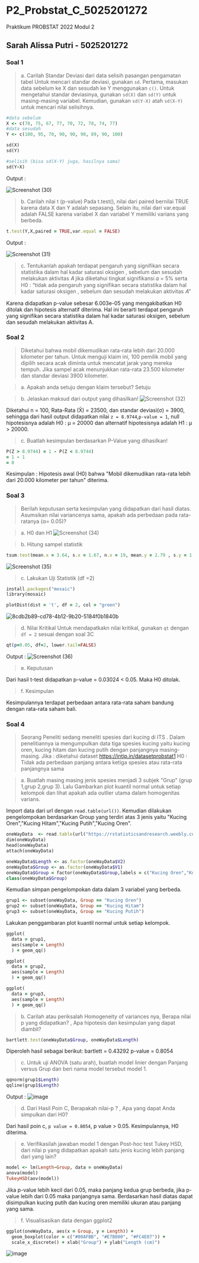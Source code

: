 # P2_Probstat_C_5025201272

Praktikum PROBSTAT 2022 Modul 2

## Sarah Alissa Putri - 5025201272

### Soal 1
> a. Carilah Standar Deviasi dari data selisih pasangan pengamatan tabel
Untuk mencari standar deviasi, gunakan `sd`. Pertama, masukan data sebelum ke X dan sesudah ke Y menggunakan `c()`. Untuk mengetahui standar deviasinya, gunakan `sd(X)` dan `sd(Y)` untuk masing-masing variabel. Kemudian, gunakan `sd(Y-X)` atah `sd(X-Y)` untuk mencari nilai selisihnya.
```ruby
#data sebelum
X <- c(78, 75, 67, 77, 70, 72, 78, 74, 77)
#data sesudah
Y <- c(100, 95, 70, 90, 90, 90, 89, 90, 100)

sd(X)
sd(Y)

#selisih (bisa sd(X-Y) juga, hasilnya sama)
sd(Y-X)
```

Output :

![Screenshot (30)](https://user-images.githubusercontent.com/81427127/170866673-9f49377b-a21f-4b11-8893-b06641431f29.png)

> b. Carilah nilai t (p-value)
Pada t.test(), nilai dari paired bernilai TRUE karena data X dan Y adalah sepasang. Selain itu, nilai dari var.equal adalah FALSE karena variabel X dan variabel Y memiliki varians yang berbeda.
```ruby
t.test(Y,X,paired = TRUE,var.equal = FALSE)
```
Output :

![Screenshot (31)](https://user-images.githubusercontent.com/81427127/170866924-add3342b-514d-47f9-a983-d4fec1671619.png)

> c. Tentukanlah apakah terdapat pengaruh yang signifikan secara statistika dalam hal kadar saturasi oksigen , sebelum dan sesudah melakukan aktivitas 𝐴 jika diketahui tingkat signifikansi 𝛼 = 5% serta H0 : “tidak ada pengaruh yang signifikan secara statistika dalam hal kadar saturasi oksigen , sebelum dan sesudah melakukan aktivitas 𝐴”

Karena didapatkan p-value sebesar 6.003e-05 yang mengakibatkan H0 ditolak dan hipotesis alternatif diterima. Hal ini berarti terdapat pengaruh yang signifikan secara statistika dalam hal kadar saturasi oksigen, sebelum dan sesudah melakukan aktivitas A.


### Soal 2
>Diketahui bahwa mobil dikemudikan rata-rata lebih dari 20.000 kilometer per tahun. Untuk menguji klaim ini, 100 pemilik mobil yang dipilih secara acak diminta untuk mencatat jarak yang mereka tempuh. Jika sampel acak menunjukkan rata-rata 23.500 kilometer dan standar deviasi 3900 kilometer.

> a. Apakah anda setuju dengan klaim tersebut?
Setuju

> b. Jelaskan maksud dari output yang dihasilkan!
![Screenshot (32)](https://user-images.githubusercontent.com/81427127/170868466-f2d40359-a9e8-4e97-959f-e0bf25bec0ad.png)

Diketahui n = 100, Rata-Rata (X̄) = 23500, dan standar deviasi(σ) = 3900, sehingga dari hasil output didapatkan nilai `z = 8.9744`,`p-value = 1`, null hipotesisnya adalah H0 : μ = 20000 dan alternatif hipotesisnya adalah H1 : μ > 20000.

> c. Buatlah kesimpulan berdasarkan P-Value yang dihasilkan!
```ruby
P(Z > 8.9744) = 1 - P(Z < 8.9744)
= 1 - 1
= 0
```
Kesimpulan : Hipotesis awal (H0) bahwa "Mobil dikemudikan rata-rata lebih dari 20.000 kilometer per tahun" diterima.


### Soal 3
> Berilah keputusan serta kesimpulan yang didapatkan dari hasil diatas. Asumsikan nilai variancenya sama, apakah ada perbedaan pada
rata-ratanya (α= 0.05)?

> a. H0 dan H1
![Screenshot (34)](https://user-images.githubusercontent.com/81427127/170869944-f00b7dd6-7f5d-40d1-94b5-36356526c24f.png)


> b. Hitung sampel statistik
```ruby 
tsum.test(mean.x = 3.64, s.x = 1.67, n.x = 19, mean.y = 2.79 , s.y = 1.32, n.y = 27, alternative = "greater", var.equal = TRUE)
```
![Screenshot (35)](https://user-images.githubusercontent.com/81427127/170870305-675ef680-cc88-4269-9d8e-e5d151824237.png)


> c. Lakukan Uji Statistik (df =2)
```ruby
install.packages("mosaic")
library(mosaic)

plotDist(dist = 't', df = 2, col = "green")
```
![8cdb2b89-cd78-4b12-9b20-5184f0b1840b](https://user-images.githubusercontent.com/81427127/170870761-10bb87c8-7428-449b-9f34-4029c5d9cb4b.png)

> d. Nilai Kritikal
Untuk mendapatkakn nilai kritikal, gunakan `qt` dengan `df = 2` sesuai dengan soal 3C
```ruby
qt(p=0.05, df=2, lower.tail=FALSE)
```
Output :
![Screenshot (36)](https://user-images.githubusercontent.com/81427127/170871885-16e86f56-0eb5-4168-a5fa-35c7d6e9f2d6.png)

> e. Keputusan

Dari hasil t-test didapatkan p-value = 0.03024 < 0.05. Maka H0 ditolak.

> f. Kesimpulan

Kesimpulannya terdapat perbedaan antara rata-rata saham bandung dengan rata-rata saham bali.


### Soal 4
> Seorang Peneliti sedang meneliti spesies dari kucing di ITS . Dalam penelitiannya
ia mengumpulkan data tiga spesies kucing yaitu kucing oren, kucing hitam dan
kucing putih dengan panjangnya masing-masing.
Jika :
diketahui dataset https://intip.in/datasetprobstat1
H0 : Tidak ada perbedaan panjang antara ketiga spesies atau rata-rata panjangnya
sama

> a. Buatlah masing masing jenis spesies menjadi 3 subjek "Grup" (grup 1,grup
2,grup 3). Lalu Gambarkan plot kuantil normal untuk setiap kelompok dan
lihat apakah ada outlier utama dalam homogenitas varians.

Import data dari url dengan `read.table(url())`. Kemudian dilakukan pengelompokan berdasarkan Group yang terdiri atas 3 jenis yaitu "Kucing Oren","Kucing Hitam","Kucing Putih","Kucing Oren".
```ruby
oneWayData  <- read.table(url("https://rstatisticsandresearch.weebly.com/uploads/1/0/2/6/1026585/onewayanova.txt"))
dim(oneWayData)
head(oneWayData)
attach(oneWayData)

oneWayData$Length <- as.factor(oneWayData$V2)
oneWayData$Group <- as.factor(oneWayData$V1)
oneWayData$Group = factor(oneWayData$Group,labels = c("Kucing Oren","Kucing Hitam","Kucing Putih","Kucing Oren"))
class(oneWayData$Group)
```
Kemudian simpan pengelompokan data dalam 3 variabel yang berbeda.
```ruby
grup1 <- subset(oneWayData, Group == "Kucing Oren")
grup2 <- subset(oneWayData, Group == "Kucing Hitam")
grup3 <- subset(oneWayData, Group == "Kucing Putih")
```
Lakukan penggambaran plot kuantil normal untuk setiap kelompok.
```ruby
ggplot(
  data = grup1,
  aes(sample = Length)
  ) + geom_qq()

ggplot(
  data = grup2,
  aes(sample = Length)
  ) + geom_qq()

ggplot(
  data = grup3,
  aes(sample = Length)
  ) + geom_qq()
```

> b. Carilah atau periksalah Homogeneity of variances nya, Berapa nilai p yang didapatkan? , Apa hipotesis dan kesimpulan yang dapat diambil?
```ruby
bartlett.test(oneWayData$Group, oneWayData$Length)
```
Diperoleh hasil sebagai berikut:
bartlett = 0.43292
p-value = 0.8054

> c. Untuk uji ANOVA (satu arah), buatlah model linier dengan Panjang versus Grup dan beri nama model tersebut model 1.
```ruby
qqnorm(grup1$Length)
qqline(grup1$Length)
```

Output :
![image](https://user-images.githubusercontent.com/81427127/170874117-13d42a6e-431e-49f5-a1c8-46c172ed8a9f.png)

> d. Dari Hasil Poin C, Berapakah nilai-p ? , Apa yang dapat Anda simpulkan dari H0?

Dari hasil poin c, `p value = 0.8054`, p value > 0.05. Kesimpulannya, H0 diterima.

> e. Verifikasilah jawaban model 1 dengan Post-hoc test Tukey HSD, dari nilai p yang didapatkan apakah satu jenis kucing lebih panjang dari yang lain?
```ruby
model <- lm(Length~Group, data = oneWayData)
anova(model)
TukeyHSD(aov(model))
```
Jika p-value lebih kecil dari 0.05, maka panjang kedua grup berbeda, jika p-value lebih dari 0.05 maka panjangnya sama. Berdasarkan hasil diatas dapat disimpulkan kucing putih dan kucing oren memiliki ukuran atau panjang yang sama.

> f. Visualisasikan data dengan ggplot2
```ruby
ggplot(oneWayData, aes(x = Group, y = Length)) +
  geom_boxplot(color = c("#00AFBB", "#E7B800", "#FC4E07")) +
  scale_x_discrete() + xlab("Group") + ylab("Length (cm)")
```
![image](https://user-images.githubusercontent.com/81427127/170874474-6a6a6b40-0705-4c10-b797-f10d45694a50.png)


